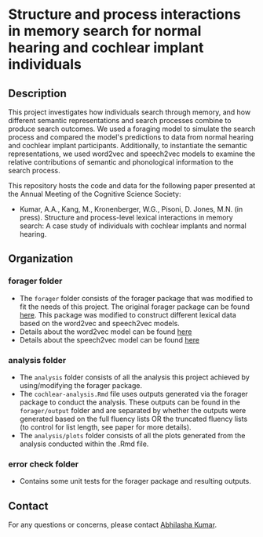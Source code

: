 # Structure and process interactions in memory search for normal hearing and cochlear implant individuals

## Description

This project investigates how individuals search through memory, and how different semantic representations and search processes combine to produce search outcomes. We used a foraging model to simulate the search process and compared the model's predictions to data from normal hearing and cochlear implant participants. Additionally, to instantiate the semantic representations, we used word2vec and speech2vec models to examine the relative contributions of semantic and phonological information to the search process.

This repository hosts the code and data for the following paper presented at the Annual Meeting of the Cognitive Science Society:


- Kumar, A.A., Kang, M., Kronenberger, W.G., Pisoni, D. Jones, M.N. (in press). Structure and process-level lexical interactions in memory search: A case study of individuals with cochlear implants and normal hearing.


## Organization

### forager folder

- The `forager` folder consists of the forager package that was modified to fit the needs of this project. The original forager package can be found [here](https://github.com/thelexiconlab/forager/tree/master). This package was modified to construct different lexical data based on the word2vec and speech2vec models. 
- Details about the word2vec model can be found [here](https://arxiv.org/abs/1301.3781)
- Details about the speech2vec model can be found [here](https://arxiv.org/abs/1803.08976)

### analysis folder
- The `analysis` folder consists of all the analysis this project achieved by using/modifying the forager package. 
- The `cochlear-analysis.Rmd` file uses outputs generated via the forager package to conduct the analysis. These outputs can be found in the `forager/output` folder and are separated by whether the outputs were generated based on the full fluency lists OR the truncated fluency lists (to control for list length, see paper for more details).
- The `analysis/plots` folder consists of all the plots generated from the analysis conducted within the .Rmd file.

### error check folder

- Contains some unit tests for the forager package and resulting outputs.

## Contact

For any questions or concerns, please contact [Abhilasha Kumar](https://thelexiconlab.github.io/people/).